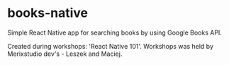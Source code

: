 # books-native
Simple React Native app for searching books by using Google Books API.

Created during workshops: 'React Native 101'. 
Workshops was held by Merixstudio dev's - Leszek and Maciej.
